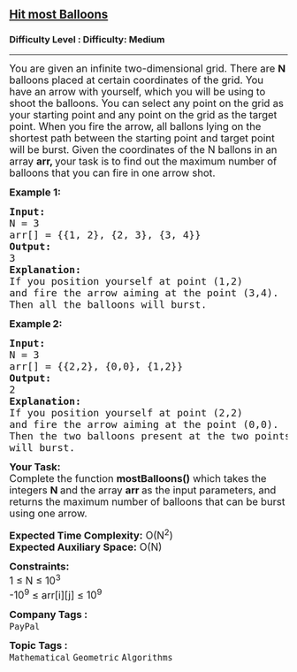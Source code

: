 <h2><a href="https://www.geeksforgeeks.org/problems/hit-most-balloons--170637/1?page=1&difficulty=Medium&status=unsolved,attempted&sortBy=accuracy">Hit most Balloons</a></h2><h3>Difficulty Level : Difficulty: Medium</h3><hr><div class="problems_problem_content__Xm_eO"><p><span style="font-size:18px">You are given an infinite two-dimensional grid. There are <strong>N </strong>balloons placed at certain coordinates of the grid. You have an arrow with yourself, which you will be using to shoot the balloons. You can select any point on the grid as your starting point and any point on the grid as the target point. When you fire the arrow, all ballons lying on the shortest path between the starting point and target point will be burst. Given the coordinates of the N ballons&nbsp;in an array&nbsp;<strong>arr, </strong>your task is to find out the maximum number of balloons that you can fire in one arrow shot.</span></p>

<p><span style="font-size:18px"><strong>Example 1:</strong></span></p>

<pre><span style="font-size:18px"><strong>Input:</strong>
N = 3
arr[] = {{1, 2}, {2, 3}, {3, 4}}
<strong>Output:</strong>
3
<strong>Explanation:</strong>
If you position yourself at point (1,2)
and fire the arrow aiming at the point (3,4).
Then all the balloons will burst.</span></pre>

<p><strong><span style="font-size:18px">Example</span> <span style="font-size:18px">2:</span></strong></p>

<pre><span style="font-size:18px"><strong>Input: </strong>
N = 3
arr[] = {{2,2}, {0,0}, {1,2}}&nbsp;
<strong>Output:</strong>
2
<strong>Explanation: </strong>
If you position yourself at point (2,2)
and fire the arrow aiming at the point (0,0).
Then the two balloons present at the two points
will burst.
</span></pre>

<p><span style="font-size:18px"><strong>Your Task:</strong><br>
Complete the function <strong>mostBalloons</strong><strong>()</strong> which takes the integers <strong>N </strong>and the array <strong>arr&nbsp;</strong>as the input parameters, and returns the maximum number of balloons that can be burst using one arrow.</span></p>

<p><span style="font-size:18px"><strong>Expected Time Complexity:</strong>&nbsp;O(N<sup>2</sup>)<br>
<strong>Expected Auxiliary Space:</strong>&nbsp;O(N)</span></p>

<p><span style="font-size:18px"><strong>Constraints:</strong><br>
1&nbsp;≤ N&nbsp;≤ 10<sup>3</sup></span><br>
<span style="font-size:18px">-10<sup>9</sup> ≤ arr[i][j]&nbsp;≤ 10<sup>9</sup></span></p>
</div><p><span style=font-size:18px><strong>Company Tags : </strong><br><code>PayPal</code>&nbsp;<br><p><span style=font-size:18px><strong>Topic Tags : </strong><br><code>Mathematical</code>&nbsp;<code>Geometric</code>&nbsp;<code>Algorithms</code>&nbsp;